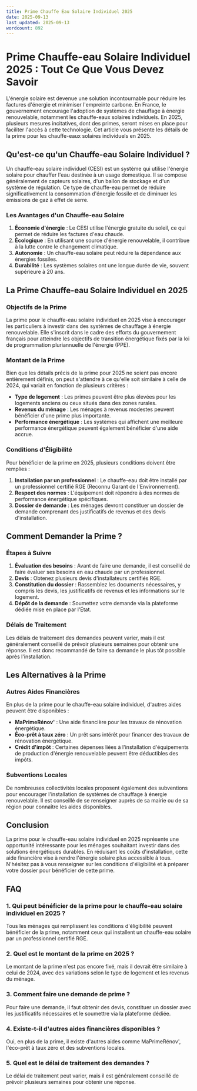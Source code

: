 ```yaml
---
title: Prime Chauffe Eau Solaire Individuel 2025
date: 2025-09-13
last_updated: 2025-09-13
wordcount: 892
---
```


# Prime Chauffe-eau Solaire Individuel 2025 : Tout Ce Que Vous Devez Savoir

L'énergie solaire est devenue une solution incontournable pour réduire les factures d'énergie et minimiser l'empreinte carbone. En France, le gouvernement encourage l'adoption de systèmes de chauffage à énergie renouvelable, notamment les chauffe-eaux solaires individuels. En 2025, plusieurs mesures incitatives, dont des primes, seront mises en place pour faciliter l'accès à cette technologie. Cet article vous présente les détails de la prime pour les chauffe-eaux solaires individuels en 2025.

## Qu'est-ce qu'un Chauffe-eau Solaire Individuel ?

Un chauffe-eau solaire individuel (CESI) est un système qui utilise l'énergie solaire pour chauffer l'eau destinée à un usage domestique. Il se compose généralement de capteurs solaires, d'un ballon de stockage et d'un système de régulation. Ce type de chauffe-eau permet de réduire significativement la consommation d'énergie fossile et de diminuer les émissions de gaz à effet de serre.

### Les Avantages d'un Chauffe-eau Solaire

1. **Économie d'énergie** : Le CESI utilise l'énergie gratuite du soleil, ce qui permet de réduire les factures d'eau chaude.
2. **Écologique** : En utilisant une source d'énergie renouvelable, il contribue à la lutte contre le changement climatique.
3. **Autonomie** : Un chauffe-eau solaire peut réduire la dépendance aux énergies fossiles.
4. **Durabilité** : Les systèmes solaires ont une longue durée de vie, souvent supérieure à 20 ans.

## La Prime Chauffe-eau Solaire Individuel en 2025

### Objectifs de la Prime

La prime pour le chauffe-eau solaire individuel en 2025 vise à encourager les particuliers à investir dans des systèmes de chauffage à énergie renouvelable. Elle s'inscrit dans le cadre des efforts du gouvernement français pour atteindre les objectifs de transition énergétique fixés par la loi de programmation pluriannuelle de l'énergie (PPE).

### Montant de la Prime

Bien que les détails précis de la prime pour 2025 ne soient pas encore entièrement définis, on peut s'attendre à ce qu'elle soit similaire à celle de 2024, qui variait en fonction de plusieurs critères :

- **Type de logement** : Les primes peuvent être plus élevées pour les logements anciens ou ceux situés dans des zones rurales.
- **Revenus du ménage** : Les ménages à revenus modestes peuvent bénéficier d'une prime plus importante.
- **Performance énergétique** : Les systèmes qui affichent une meilleure performance énergétique peuvent également bénéficier d'une aide accrue.

### Conditions d'Éligibilité

Pour bénéficier de la prime en 2025, plusieurs conditions doivent être remplies :

1. **Installation par un professionnel** : Le chauffe-eau doit être installé par un professionnel certifié RGE (Reconnu Garant de l'Environnement).
2. **Respect des normes** : L'équipement doit répondre à des normes de performance énergétique spécifiques.
3. **Dossier de demande** : Les ménages devront constituer un dossier de demande comprenant des justificatifs de revenus et des devis d'installation.

## Comment Demander la Prime ?

### Étapes à Suivre

1. **Évaluation des besoins** : Avant de faire une demande, il est conseillé de faire évaluer ses besoins en eau chaude par un professionnel.
2. **Devis** : Obtenez plusieurs devis d'installateurs certifiés RGE.
3. **Constitution du dossier** : Rassemblez les documents nécessaires, y compris les devis, les justificatifs de revenus et les informations sur le logement.
4. **Dépôt de la demande** : Soumettez votre demande via la plateforme dédiée mise en place par l'État.

### Délais de Traitement

Les délais de traitement des demandes peuvent varier, mais il est généralement conseillé de prévoir plusieurs semaines pour obtenir une réponse. Il est donc recommandé de faire sa demande le plus tôt possible après l'installation.

## Les Alternatives à la Prime

### Autres Aides Financières

En plus de la prime pour le chauffe-eau solaire individuel, d'autres aides peuvent être disponibles :

- **MaPrimeRénov'** : Une aide financière pour les travaux de rénovation énergétique.
- **Éco-prêt à taux zéro** : Un prêt sans intérêt pour financer des travaux de rénovation énergétique.
- **Crédit d'impôt** : Certaines dépenses liées à l'installation d'équipements de production d'énergie renouvelable peuvent être déductibles des impôts.

### Subventions Locales

De nombreuses collectivités locales proposent également des subventions pour encourager l'installation de systèmes de chauffage à énergie renouvelable. Il est conseillé de se renseigner auprès de sa mairie ou de sa région pour connaître les aides disponibles.

## Conclusion

La prime pour le chauffe-eau solaire individuel en 2025 représente une opportunité intéressante pour les ménages souhaitant investir dans des solutions énergétiques durables. En réduisant les coûts d'installation, cette aide financière vise à rendre l'énergie solaire plus accessible à tous. N'hésitez pas à vous renseigner sur les conditions d'éligibilité et à préparer votre dossier pour bénéficier de cette prime.

## FAQ

### 1. Qui peut bénéficier de la prime pour le chauffe-eau solaire individuel en 2025 ?

Tous les ménages qui remplissent les conditions d'éligibilité peuvent bénéficier de la prime, notamment ceux qui installent un chauffe-eau solaire par un professionnel certifié RGE.

### 2. Quel est le montant de la prime en 2025 ?

Le montant de la prime n'est pas encore fixé, mais il devrait être similaire à celui de 2024, avec des variations selon le type de logement et les revenus du ménage.

### 3. Comment faire une demande de prime ?

Pour faire une demande, il faut obtenir des devis, constituer un dossier avec les justificatifs nécessaires et le soumettre via la plateforme dédiée.

### 4. Existe-t-il d'autres aides financières disponibles ?

Oui, en plus de la prime, il existe d'autres aides comme MaPrimeRénov', l'éco-prêt à taux zéro et des subventions locales.

### 5. Quel est le délai de traitement des demandes ?

Le délai de traitement peut varier, mais il est généralement conseillé de prévoir plusieurs semaines pour obtenir une réponse.